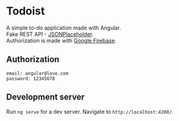 # Todoist

A simple to-do application made with Angular.  
Fake REST API - [JSONPlaceholder](https://jsonplaceholder.typicode.com/).  
Authorization is made with [Google Firebase](https://firebase.google.com/).  

## Authorization  
```
email: angular@love.com
password: 12345678
```

## Development server

Run `ng serve` for a dev server. Navigate to `http://localhost:4200/`. 
